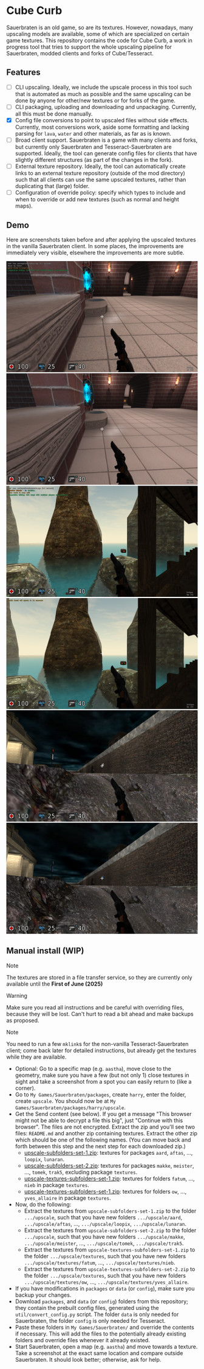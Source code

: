 # Cube Curb

Sauerbraten is an old game, so are its textures. However, nowadays, many upscaling models are available, some of which are specialized on certain game textures. This repository contains the code for Cube Curb, a work in progress tool that tries to support the whole upscaling pipeline for Sauerbraten, modded clients and forks of Cube/Tesseract.

## Features

- [ ] CLI upscaling. Ideally, we include the upscale process in this tool such that is automated as much as possible and the same upscaling can be done by anyone for other/new textures or for forks of the game.
- [ ] CLI packaging, uploading and downloading and unpackaging. Currently, all this must be done manually.
- [x] Config file conversions to point to upscaled files without side effects. Currently, most conversions work, aside some formatting and lacking parsing for `lava`, `water` and other materials, as far as is known.
- [ ] Broad client support. Sauerbraten is a game with many clients and forks, but currently only Sauerbraten and Tesseract-Sauerbraten are supported. Ideally, the tool can generate config files for clients that have slightly different structures (as part of the changes in the fork).
- [ ] External texture repository. Ideally, the tool can automatically create links to an external texture repository (outside of the mod directory) such that all clients can use the same upscaled textures, rather than duplicating that (large) folder.
- [ ] Configuration of override policy: specify which types to include and when to override or add new textures (such as normal and height maps).

## Demo

Here are screenshots taken before and after applying the upscaled textures in the vanilla Sauerbraten client. In some places, the improvements are immediately very visible, elsewhere the improvements are more subtle.

![abyss before applying upscaled textures](./demo/2025-04-06_21.11.49_abyss_coop-edit.webp)
![abyss after applying upscaled textures](./demo/2025-04-06_21.11.27_abyss_coop-edit.webp)
![asenatra before applying upscaled textures](./demo/2025-04-06_21.42.48_asenatra_coop-edit.webp)
![asenatra after applying upscaled textures](./demo/2025-04-12_22.03.44_asenatra_coop-edit.webp)
![berlin_wall before applying upscaled textures](./demo/2025-04-06_21.58.55_berlin_wall_coop-edit.webp)
![berlin_wall after applying upscaled textures](./demo/2025-04-06_21.59.41_berlin_wall_coop-edit.webp)

## Manual install (WIP)

> [!NOTE]  
> The textures are stored in a file transfer service, so they are currently only available until the **First of June (2025)**

> [!WARNING]  
> Make sure you read all instructions and be careful with overriding files, because they will be lost. Can't hurt to read a bit ahead and make backups as proposed.

> [!NOTE]  
> You need to run a few `mklink`s for the non-vanilla Tesseract-Sauerbraten client; come back later for detailed instructions, but already get the textures while they are available.

- Optional: Go to a specific map (e.g. `aastha`), move close to the geometry, make sure you have a few (but not only 1) close textures in sight and take a screenshot from a spot you can easily return to (like a corner).
- Go to `My Games/Sauerbraten/packages`, create `harry`, enter the folder, create `upscale`. You should now be at `My Games/Sauerbraten/packages/harry/upscale`.
- Get the Send content (see below). If you get a message "This browser might not be able to decrypt a file this big", just "Continue with this browser". The files are not encrypted. Extract the zip and you'll see two files: `README.md` and another zip containing textures. Extract the other zip which should be one of the following names. (You can move back and forth between this step and the next step for each downloaded zip.)
    - [upscale-subfolders-set-1.zip](https://de.skysend.ch/download/540c8c58e71fd808/#JusQGifEaoK_wnW7vqqzvQ): textures for packages `aard`, `aftas`, ..., `loopix`, `lunaran`.
    - [upscale-subfolders-set-2.zip](https://de.skysend.ch/download/dcfbe8e8af88bed4/#ZirDy0ekxBnOPb4ag-OAfw): textures for packages `makke`, `meister`, ..., `tomek`, `trak5`, excluding package `textures`.
    - [upscale-textures-subfolders-set-1.zip](https://de.skysend.ch/download/98f1e42b867cbe1d/#1sF0dpIA_AbD90wbgrWOqQ): textures for folders `fatum`, ..., `nieb` in package `textures`.
    - [upscale-textures-subfolders-set-1.zip](https://de.skysend.ch/download/7940609793ca7032/#ojThPmKHBAUoNk2k-Uf88w): textures for folders `ow`, ..., `yves_allaire` in package `textures`.
- Now, do the following:
    - Extract the textures from `upscale-subfolders-set-1.zip` to the folder `.../upscale`, such that you have new folders `.../upscale/aard`, `.../upscale/aftas`, ..., `.../upscale/loopix`, `.../upscale/lunaran`.
    - Extract the textures from `upscale-subfolders-set-2.zip` to the folder `.../upscale`, such that you have new folders `.../upscale/makke`, `.../upscale/meister`, ..., `.../upscale/tomek`, `.../upscale/trak5`.
    - Extract the textures from `upscale-textures-subfolders-set-1.zip` to the folder `.../upscale/textures`, such that you have new folders `.../upscale/textures/fatum`, ..., `.../upscale/textures/nieb`.
    - Extract the textures from `upscale-textures-subfolders-set-2.zip` to the folder `.../upscale/textures`, such that you have new folders `.../upscale/textures/ow`, ..., `.../upscale/textures/yves_allaire`.
- If you have modifications in `packages` or `data` (or `config`), make sure you backup your changes.
- Download `packages`, and `data` (or `config`) folders from this repository; they contain the prebuilt config files, generated using the `util/convert_config.py` script. The folder `data` is only needed for Sauerbraten, the folder `config` is only needed for Tesseract.
- Paste these folders in `My Games/Sauerbraten/` and override the contents if necessary. This will add the files to the potentially already existing folders and override files whenever it already existed.
- Start Sauerbraten, open a map (e.g. `aastha`) and move towards a texture. Take a screenshot at the exact same location and compare outside Sauerbraten. It should look better; otherwise, ask for help.

